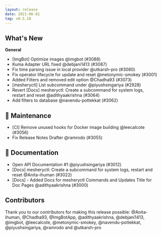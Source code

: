 ```yaml
---
layout: release
date: 2021-06-01
tag: v0.5.18
---
```


## What's New
**General**
- [ImgBot] Optimize images @imgbot (#3088)
- Kuma Adapter URL fixed  @debjani1413 (#3087)
- Fix time parsing issue in local provider @utkarsh-pro (#3080)
- Fix operator lifecycle for update and reset @metonymic-smokey (#3001)
- Added Filters and removed edit option @Chadha93 (#3073)
- [mesheryctl] List subcommand under  @piyushsingariya (#2928)
- Revert [Docs]
mesheryctl:
Create
a
subcommand
for
system
logs,
restart
and
reset @adithyaakrishna (#3064)
- Add filters to database @navendu-pottekkat (#3062)

## 🧰 Maintenance

- [CI] Remove unused hooks for Docker image building @leecalcote (#3056)
- Fix Release Notes Drafter @ramrodo (#3055)

## 📖 Documentation

- Open API Documentation #1 @piyushsingariya (#3012)
- [Docs] mesheryctl: Create a subcommand for system logs, restart and reset @Anita-ihuman (#3022)
- [Docs] - Added Docs for mesheryctl Commands and Updates Title for Doc Pages @adithyaakrishna (#3000)

## Contributors

Thank you to our contributors for making this release possible:
@Anita-ihuman, @Chadha93, @ImgBotApp, @adithyaakrishna, @debjani1413, @imgbot, @leecalcote, @metonymic-smokey, @navendu-pottekkat, @piyushsingariya, @ramrodo and @utkarsh-pro
 
